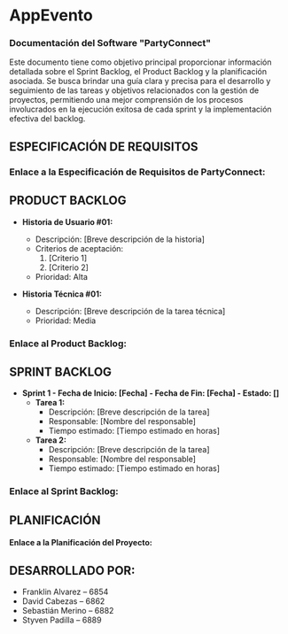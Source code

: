 # AppEvento
### Documentación del Software "PartyConnect"
Este documento tiene como objetivo principal proporcionar información detallada sobre el Sprint Backlog, el Product Backlog y la planificación asociada. Se busca brindar una guía clara y precisa para el desarrollo y seguimiento de las tareas y objetivos relacionados con la gestión de proyectos, permitiendo una mejor comprensión de los procesos involucrados en la ejecución exitosa de cada sprint y la implementación efectiva del backlog.

## ESPECIFICACIÓN DE REQUISITOS
### Enlace a la Especificación de Requisitos de PartyConnect: 

## PRODUCT BACKLOG
- **Historia de Usuario #01:**
  - Descripción: [Breve descripción de la historia]
  - Criterios de aceptación:
    1. [Criterio 1]
    2. [Criterio 2]
  - Prioridad: Alta

- **Historia Técnica #01:**
  - Descripción: [Breve descripción de la tarea técnica]
  - Prioridad: Media

### Enlace al Product Backlog:

## SPRINT BACKLOG
- **Sprint 1 - Fecha de Inicio: [Fecha] - Fecha de Fin: [Fecha] - Estado: []**
  - **Tarea 1:**
    - Descripción: [Breve descripción de la tarea]
    - Responsable: [Nombre del responsable]
    - Tiempo estimado: [Tiempo estimado en horas]
  - **Tarea 2:**
    - Descripción: [Breve descripción de la tarea]
    - Responsable: [Nombre del responsable]
    - Tiempo estimado: [Tiempo estimado en horas]



### Enlace al Sprint Backlog:

## PLANIFICACIÓN
#### Enlace a la Planificación del Proyecto:

## DESARROLLADO POR:
- Franklin Alvarez – 6854
- David Cabezas – 6862
- Sebastián Merino – 6882
- Styven Padilla – 6889
